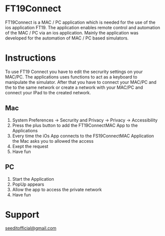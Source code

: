 # FT19Connect

FT19Connect is a MAC / PC application which is needed for the use of the ios application FT19. 
The application enables remote control and automation of the MAC / PC via an ios application.
Mainly the application was developed for the automation of MAC / PC based simulators.

# Instructions
To use FT19 Connect you have to edit the secrurity settings on your MAC/PC. The applications uses functions to act as a keyboard to manipulate the simulator. After that you have to connect your MAC/PC and the to the same network or create a network with your MAC/PC and connect your IPad to the created network.

## Mac
1. System Preferences -> Secrurity and Privacy -> Privacy -> Accessibility 
2. Press the plus button to add the FT19ConnectMAC App to the Applications
3. Every time the iOs App connects to the FS19ConnectMAC Application the Mac asks you to allowed the access
4. Exept the request
5. Have fun

## PC
1. Start the Application
2. PopUp appears
3. Allow the app to access the private network
4. Have fun

# Support
seeditofficial@gmail.com
